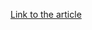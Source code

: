 [Link to the article](https://blog.trendmicro.com/trendlabs-security-intelligence/attackers-target-organizations-in-japan-transform-local-sites-intocc-servers-for-emdivi-backdoor/)
